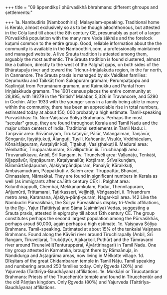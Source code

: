 +++
title = "09 āppendikṣ ī phūrvaśikhā bhrahmans: ḍifferent ghroups and ṣettlements:"

+++
1a. Nambudiris [Namboothiris]: Malayalam-speaking. Traditional home is Kerala, almost exclusively so as to be though aitochthonous, but attested in the Cōḻa land till about the 8th century CE, presumably as part of a larger Pūrvaśikhā population with the many rare Veda śākhās and the forelock kuṭumi common to the entire group. Good, reliable information about the the community is available in the Namboothiri,com, a professionally maintained and managed website. 
A live Śrauta tradition is attested among them, arguably the most authentic. The Śrauta tradition is found clustered, almost like a balloon, directly to the west of the Palghāt gaps, on both sides of the Bhāratapuḻa river and toward the Trichur-Irinjalakuda region, in the far north, in Cannanore. The Śrauta praxis is managed by six Vaidikan families: Ceṛumukku and Taikkāṭ from Śukapuram gramam; Perumpaṭappu and Kaplinġāṭ from Perumānam gramam, and Kaimukku and Pantal from Irinjalakkuda gramam. 
The 1901 census places the entire community at 28,895, with 19279 in the “British” Malabar, 5,326 in Travancore, and 5290 in Cochin. After 1933 with the younger sons in a family being able to marry within the community, there has been an appreciable rise in total numbers, estimated today at about 150, 000 probably a high estimate. 
Tamil-speaking Pūrvaśikhās: 
1b. Non-Vaiṣṇava Śōḻiya Brahmans. Perhaps the most “secular” group, they are found throughout Kerala and Tamil Nadu and the major urban centers of India. 
Traditional settlements in Tamil Nadu: 
i. Tanjavūr area: Śrīvāñciyam, Tirukaṭaiyūr, Pālūr, Valangaiman, Tanjāvūr, 
Śēnganūr, Iṭayāṭṭukuṭi, Ālanguṭi, Tuyili, Kañcanūr, Visulūr, Vṛddhācalam, Kōnairājapuram, Avaṭaiyār koil, Tiṭṭakuṭi, Vasiṣṭhakuṭi ii. Madurai area: Vēmbattūr, Tirupparakunram, Śrīvilliputhūr. iii. Tiruchirapaḷḷi area: Tiruvaṇaikkavu, Anbil, Śrī Rangam. iv. Tirunelvēli area: Vaḷḷanāṭu, Tenkāśi, Kiḻappāvūr, Kṛṣṇāpuram, Kaṭaiyanallūr, 
Koṭṭāram, Śrīvaikunḍam, Bālamārtānḍapuram, Aḻakiyarpānḍipuram, Panaiyīr, Kāraikkuṭi, Ambāsamudram, Pāppākkuṭi v. Salem area: Tiruppattūr, Bhavāni, Cinnasalem, Nāmakkal. 
They are found in significant numbers in Kerala as well (as immigrants after ca.18th century CE): 
i. Palghat area: Koḻunthirappulli, Chembai, Mekkanamkulam, Padur, Thennilapuram, Añjumūrti, Trittamarai, Taṭirkasseri, Veḷḷinēḻi, Vēṅgassēri, 
ii. Trivandrum metro area, Karamana, Aḻakiya-pānṭi-puram, Nagar-koil area. 
142 
Like the Nambudiri Pūrvaśikhās, the Śōḻiya Pūrvaśikhās display tri-Vedic affiliations, to the Ṛg-, Yajur (Taittirīya) and Sāma (Jaiminīya) Vedas, suggesting a Śrauta praxis, attested in epigraphy till about 12th century CE. 
The group constitutes perhaps the second largest population among the Pūrvaśikhās, perhaps aroud 50,000, again perhaps a high estimate. 
1c. Vaiṣṇava Śōḻiya Brahmans. Tamil-speaking. Estimated at about 15% of the tenkalai Vaiṣṇava Brahmans. Found along the Kāvēri river around Tiruchirapally (Anbil, Śrī Rangam, Tiruveḷḷarai, Tirukōṭṭyūr, Aḻakarkoil, Puthūr) and the Tāmravarṇi river around Tirunelvēli(Tenturupperai, Āḻvārtirinagari) in Tamil Nadu. One tiny group attested in Karnataka, brought there by Rāmaānuja, in Nandidurga and Aṣṭagrāma areas, now living in Mēlkotte village. 
1d. Dīkṣitars of the great Chidambaram temple in Tamil Nāṭu. Tamil speaking and numbering around 250 families today. Only Ṛgveda (20%) and Yajurveda (Taittirīya-Baudhāyana) affiliations. 
1e. Mukkāṇi or Tirucutantirar Brahmans: Priests of the Tirucchentūr temple and found in Tirucchentūr and the old Pāṇṭian kingdom. Only Ṛgveda (80%) and Yajurveda (Taittirīya- Baudhāyana) affiliations. 
